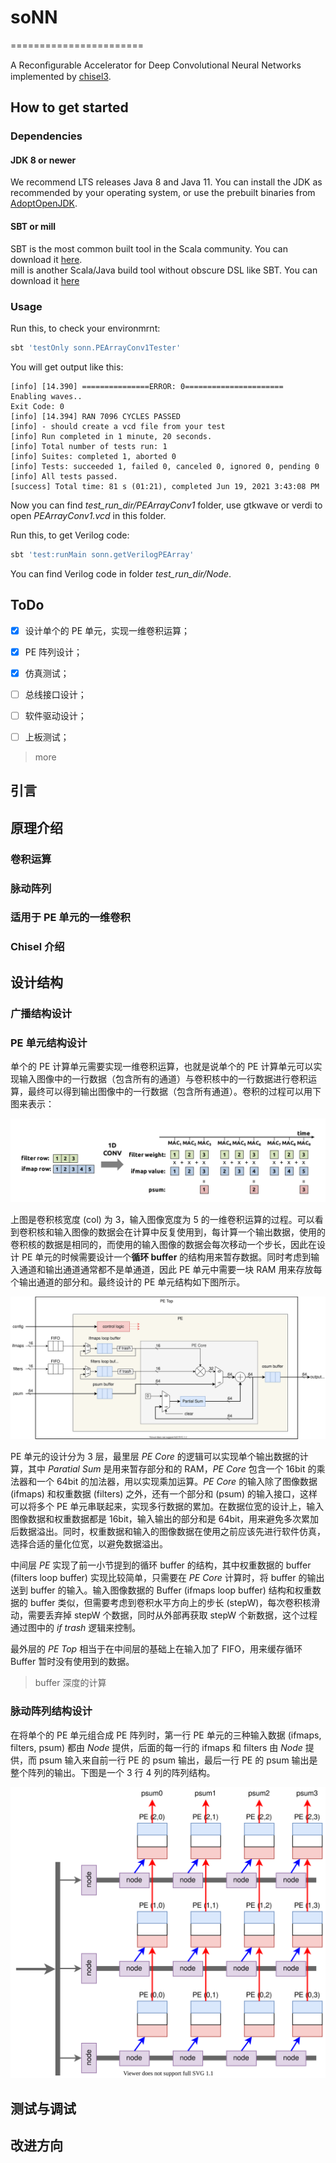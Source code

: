 # soNN
=======================

A Reconﬁgurable Accelerator for Deep Convolutional Neural Networks implemented by [chisel3](https://www.chisel-lang.org/).

## How to get started

### Dependencies

#### JDK 8 or newer

We recommend LTS releases Java 8 and Java 11. You can install the JDK as recommended by your operating system, or use the prebuilt binaries from [AdoptOpenJDK](https://adoptopenjdk.net/).

#### SBT or mill

SBT is the most common built tool in the Scala community. You can download it [here](https://www.scala-sbt.org/download.html).  
mill is another Scala/Java build tool without obscure DSL like SBT. You can download it [here](https://github.com/com-lihaoyi/mill/releases)

### Usage

Run this, to check your environmrnt:

~~~bash
sbt 'testOnly sonn.PEArrayConv1Tester'
~~~

You will get output like this:

~~~
[info] [14.390] ===============ERROR: 0======================
Enabling waves..
Exit Code: 0
[info] [14.394] RAN 7096 CYCLES PASSED
[info] - should create a vcd file from your test
[info] Run completed in 1 minute, 20 seconds.
[info] Total number of tests run: 1
[info] Suites: completed 1, aborted 0
[info] Tests: succeeded 1, failed 0, canceled 0, ignored 0, pending 0
[info] All tests passed.
[success] Total time: 81 s (01:21), completed Jun 19, 2021 3:43:08 PM
~~~

Now you can find *test_run_dir/PEArrayConv1* folder, use gtkwave or verdi to open *PEArrayConv1.vcd* in this folder.

Run this, to get Verilog code:

~~~bash
sbt 'test:runMain sonn.getVerilogPEArray'
~~~

You can find Verilog code in folder *test_run_dir/Node*.

## ToDo

- [x] 设计单个的 PE 单元，实现一维卷积运算；

- [x] PE 阵列设计；

- [x] 仿真测试；

- [ ] 总线接口设计；

- [ ] 软件驱动设计；

- [ ] 上板测试；

> more

## 引言

## 原理介绍

### 卷积运算

### 脉动阵列

### 适用于 PE 单元的一维卷积

### Chisel 介绍

## 设计结构

### 广播结构设计

### PE 单元结构设计

单个的 PE 计算单元需要实现一维卷积运算，也就是说单个的 PE 计算单元可以实现输入图像中的一行数据（包含所有的通道）与卷积核中的一行数据进行卷积运算，最终可以得到输出图像中的一行数据（包含所有通道）。卷积的过程可以用下图来表示：

![一维卷积运算](pic/conv1d.png)

上图是卷积核宽度 (col) 为 3，输入图像宽度为 5 的一维卷积运算的过程。可以看到卷积核和输入图像的数据会在计算中反复使用到，每计算一个输出数据，使用的卷积核的数据是相同的，而使用的输入图像的数据会每次移动一个步长，因此在设计 PE 单元的时候需要设计一个**循环 buffer** 的结构用来暂存数据。同时考虑到输入通道和输出通道通常都不是单通道，因此 PE 单元中需要一块 RAM 用来存放每个输出通道的部分和。最终设计的 PE 单元结构如下图所示。

![PE 单元结构图](pic/PE_sch.svg)

PE 单元的设计分为 3 层，最里层 *PE Core* 的逻辑可以实现单个输出数据的计算，其中 *Paratial Sum* 是用来暂存部分和的 RAM，*PE Core* 包含一个 16bit 的乘法器和一个 64bit 的加法器，用以实现乘加运算。*PE Core* 的输入除了图像数据 (ifmaps) 和权重数据 (filters) 之外，还有一个部分和 (psum) 的输入接口，这样可以将多个 PE 单元串联起来，实现多行数据的累加。在数据位宽的设计上，输入图像数据和权重数据都是 16bit，输入输出的部分和是 64bit，用来避免多次累加后数据溢出。同时，权重数据和输入的图像数据在使用之前应该先进行软件仿真，选择合适的量化位宽，以避免数据溢出。

中间层 *PE* 实现了前一小节提到的循环 buffer 的结构，其中权重数据的 buffer (filters loop buffer) 实现比较简单，只需要在 *PE Core* 计算时，将 buffer 的输出送到 buffer 的输入。输入图像数据的 Buffer (ifmaps loop buffer) 结构和权重数据的 buffer 类似，但需要考虑到卷积水平方向上的步长 (stepW)，每次卷积核滑动，需要丢弃掉 stepW 个数据，同时从外部再获取 stepW 个新数据，这个过程通过图中的 *if trash* 逻辑来控制。

最外层的 *PE Top* 相当于在中间层的基础上在输入加了 FIFO，用来缓存循环 Buffer 暂时没有使用到的数据。

> buffer 深度的计算

### 脉动阵列结构设计

在将单个的 PE 单元组合成 PE 阵列时，第一行 PE 单元的三种输入数据 (ifmaps, filters, psum) 都由 *Node* 提供，后面的每一行的 ifmaps 和 filters 由 *Node* 提供，而 psum 输入来自前一行 PE 的 psum 输出，最后一行 PE 的 psum 输出是整个阵列的输出。下图是一个 3 行 4 列的阵列结构。

![脉动整列结构](pic/array.svg)

## 测试与调试

## 改进方向




